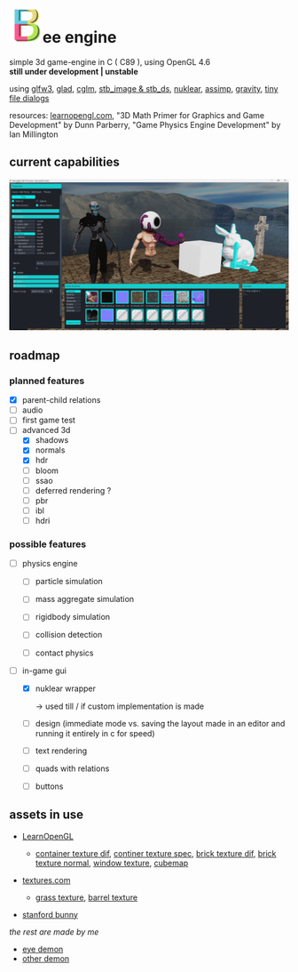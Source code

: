 # <img src="https://github.com/phil-stein/bee_engine/blob/main/assets/%23internal/icons/bee_engine_logo.svg" alt="logo" width="60">ee engine
simple 3d game-engine in C ( C89 ), using OpenGL 4.6 <br>
**still under development | unstable**

using    [glfw3](https://www.glfw.org/), [glad](https://glad.dav1d.de/), [cglm](https://github.com/recp/cglm), [stb_image & stb_ds](https://github.com/nothings/stb), [nuklear](https://github.com/Immediate-Mode-UI/Nuklear), [assimp](http://assimp.org/), [gravity](https://github.com/marcobambini/gravity), [tiny file dialogs](https://sourceforge.net/p/tinyfiledialogs/code/ci/master/tree/)<br>

resources:  [learnopengl.com](https://learnopengl.com/), "3D Math Primer for Graphics and Game Development" by Dunn Parberry, "Game Physics Engine Development" by Ian Millington

## current capabilities

<img src="https://github.com/phil-stein/bee_engine/blob/main/assets/github_resources/screenshot13.png" alt="logo" width="1000">



## roadmap

### planned features

- [x] parent-child relations
- [ ] audio
- [ ] first game test
- [ ] advanced 3d
	- [x] shadows
	- [x] normals 
	- [x] hdr
	- [ ] bloom
	- [ ] ssao
	- [ ] deferred rendering ?
	- [ ] pbr
	- [ ] ibl
	- [ ] hdri

### possible features

- [ ] physics engine
  - [ ] particle simulation
  
  - [ ] mass aggregate simulation
  
  - [ ] rigidbody simulation
  
  - [ ] collision detection
  
  - [ ] contact physics
  
    
  
- [ ] in-game gui

  - [x] nuklear wrapper

    -> used till / if custom implementation is made

  - [ ] design (immediate mode vs. saving the layout made in an editor and running it entirely in c for speed)

  - [ ] text rendering

  - [ ] quads with relations

  - [ ] buttons


## assets in use

- [LearnOpenGL](https://learnopengl.com) 

     - [container texture dif](https://learnopengl.com/img/textures/container2.png), [continer texture spec](https://learnopengl.com/img/textures/container2_specular.png), [brick texture dif](https://learnopengl.com/img/textures/brickwall.jpg), [brick texture normal](https://learnopengl.com/img/textures/brickwall_normal.jpg), [window texture](https://learnopengl.com/img/advanced/blending_transparent_window.png), [cubemap](https://learnopengl.com/Advanced-OpenGL/Cubemaps)
 - [textures.com](https://www.textures.com) 
     - [grass texture](https://www.textures.com/download/Grass0130/38953), [barrel texture](https://www.textures.com/download/Barrels036/123202)

 - [stanford bunny](http://graphics.stanford.edu/data/3Dscanrep/)

 *the rest are made by me*

 - [eye demon](https://www.artstation.com/artwork/eaYLzZ)
 - [other demon](https://www.artstation.com/artwork/48YKYY)

